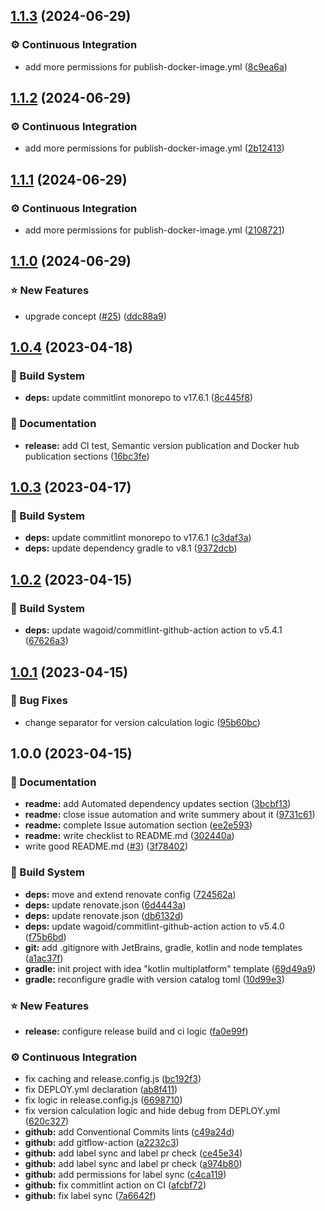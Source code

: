 ## [1.1.3](https://github.com/xzima/gradle-semantic-release-example/compare/1.1.2...1.1.3) (2024-06-29)


### ⚙️ Continuous Integration

* add more permissions for publish-docker-image.yml ([8c9ea6a](https://github.com/xzima/gradle-semantic-release-example/commit/8c9ea6af0027dcf58627e2b44f542f6ffc87df87))

## [1.1.2](https://github.com/xzima/gradle-semantic-release-example/compare/1.1.1...1.1.2) (2024-06-29)


### ⚙️ Continuous Integration

* add more permissions for publish-docker-image.yml ([2b12413](https://github.com/xzima/gradle-semantic-release-example/commit/2b12413d7175f1b88c46f549469e45f03d446497))

## [1.1.1](https://github.com/xzima/gradle-semantic-release-example/compare/1.1.0...1.1.1) (2024-06-29)


### ⚙️ Continuous Integration

* add more permissions for publish-docker-image.yml ([2108721](https://github.com/xzima/gradle-semantic-release-example/commit/21087213157a6eacdd6f7cedd0676fd3e7efedd4))

## [1.1.0](https://github.com/xzima/gradle-semantic-release-example/compare/1.0.4...1.1.0) (2024-06-29)


### ⭐ New Features

* upgrade concept ([#25](https://github.com/xzima/gradle-semantic-release-example/issues/25)) ([ddc88a9](https://github.com/xzima/gradle-semantic-release-example/commit/ddc88a944f0a82fc5bdaa44073ed5def138c0c8a))

## [1.0.4](https://github.com/xzima/gradle-semantic-release-example/compare/1.0.3...1.0.4) (2023-04-18)


### 🔨 Build System

* **deps:** update commitlint monorepo to v17.6.1 ([8c445f8](https://github.com/xzima/gradle-semantic-release-example/commit/8c445f8c044bd15709fcdba29c50ada94ace7b62))


### 📔 Documentation

* **release:** add CI test, Semantic version publication and Docker hub publication sections ([16bc3fe](https://github.com/xzima/gradle-semantic-release-example/commit/16bc3fe07a5f4671be9f5ef7d1fc442d617e9679))

## [1.0.3](https://github.com/xzima/gradle-semantic-release-example/compare/1.0.2...1.0.3) (2023-04-17)


### 🔨 Build System

* **deps:** update commitlint monorepo to v17.6.1 ([c3daf3a](https://github.com/xzima/gradle-semantic-release-example/commit/c3daf3aa76712c29fdf5f6f26a55a983b56bb034))
* **deps:** update dependency gradle to v8.1 ([9372dcb](https://github.com/xzima/gradle-semantic-release-example/commit/9372dcb5b4b066eb8f17e232382fc61e7c6192c9))

## [1.0.2](https://github.com/xzima/gradle-semantic-release-example/compare/1.0.1...1.0.2) (2023-04-15)


### 🔨 Build System

* **deps:** update wagoid/commitlint-github-action action to v5.4.1 ([67626a3](https://github.com/xzima/gradle-semantic-release-example/commit/67626a31edc2b22106ca5bf7cc2bc53a1a2d3eec))

## [1.0.1](https://github.com/xzima/gradle-semantic-release-example/compare/1.0.0...1.0.1) (2023-04-15)


### 🐞 Bug Fixes

* change separator for version calculation logic ([95b60bc](https://github.com/xzima/gradle-semantic-release-example/commit/95b60bcd6ccf0c0b5cfb85081e163e262a32577b))

## 1.0.0 (2023-04-15)


### 📔 Documentation

* **readme:** add Automated dependency updates section ([3bcbf13](https://github.com/xzima/gradle-semantic-release-example/commit/3bcbf136c3d30e7a1007043bb794ce4f6bc05237))
* **readme:** close issue automation and write summery about it ([9731c61](https://github.com/xzima/gradle-semantic-release-example/commit/9731c61b945fd56fdd70ba531c1fccc5397e33d9))
* **readme:** complete Issue automation section ([ee2e593](https://github.com/xzima/gradle-semantic-release-example/commit/ee2e59372a7ed28cc5a3bf29403c7a1e3e67f139))
* **readme:** write checklist to README.md ([302440a](https://github.com/xzima/gradle-semantic-release-example/commit/302440a517934916ed1312db11f0edff373897be))
* write good README.md ([#3](https://github.com/xzima/gradle-semantic-release-example/issues/3)) ([3f78402](https://github.com/xzima/gradle-semantic-release-example/commit/3f7840222dc0d865d67674a8bf60089f095743e8))


### 🔨 Build System

* **deps:** move and extend renovate config ([724562a](https://github.com/xzima/gradle-semantic-release-example/commit/724562a52669f9bb4e88d1206449eae12133227d))
* **deps:** update renovate.json ([6d4443a](https://github.com/xzima/gradle-semantic-release-example/commit/6d4443ac8f4d2c096881468e1b6aa401a63caf87))
* **deps:** update renovate.json ([db6132d](https://github.com/xzima/gradle-semantic-release-example/commit/db6132da03364a0178d566e8eba70a246b408bfc))
* **deps:** update wagoid/commitlint-github-action action to v5.4.0 ([f75b6bd](https://github.com/xzima/gradle-semantic-release-example/commit/f75b6bd406809888b72fc5d1e815d0f49ec2091f))
* **git:** add .gitignore with JetBrains, gradle, kotlin and node templates ([a1ac37f](https://github.com/xzima/gradle-semantic-release-example/commit/a1ac37f4d21ce1bcbf5c1dda68c652123adfbe60))
* **gradle:** init project with idea "kotlin multiplatform" template ([69d49a9](https://github.com/xzima/gradle-semantic-release-example/commit/69d49a95b1bb0fd32c20d3b6df57250844cffcdb))
* **gradle:** reconfigure gradle with version catalog toml ([10d99e3](https://github.com/xzima/gradle-semantic-release-example/commit/10d99e3b2db6b1b50b346aad5ed29a7c751c0d01))


### ⭐ New Features

* **release:** configure release build and ci logic ([fa0e99f](https://github.com/xzima/gradle-semantic-release-example/commit/fa0e99f036fb5fe4c01aec3f8c3b9e00d3df423d))


### ⚙️ Continuous Integration

* fix caching and release.config.js ([bc192f3](https://github.com/xzima/gradle-semantic-release-example/commit/bc192f302b56c7a0ec3722f1b866584526dfda52))
* fix DEPLOY.yml declaration ([ab8f411](https://github.com/xzima/gradle-semantic-release-example/commit/ab8f41186af98b782532629c598b5f54d83b7b81))
* fix logic in release.config.js ([6698710](https://github.com/xzima/gradle-semantic-release-example/commit/669871016dc64b7c029ccd91f138dae5e180b070))
* fix version calculation logic and hide debug from DEPLOY.yml ([620c327](https://github.com/xzima/gradle-semantic-release-example/commit/620c32796df883eaedea0190ef700970fb4aa268))
* **github:** add Conventional Commits lints ([c49a24d](https://github.com/xzima/gradle-semantic-release-example/commit/c49a24d3d6046e67c76fb21c0376658bf1bb7088))
* **github:** add gitflow-action ([a2232c3](https://github.com/xzima/gradle-semantic-release-example/commit/a2232c3fadeadd312f3308d8085a3f9c0dd9b505))
* **github:** add label sync and label pr check ([ce45e34](https://github.com/xzima/gradle-semantic-release-example/commit/ce45e347482edda408b6b7894e3734be577ca622))
* **github:** add label sync and label pr check ([a974b80](https://github.com/xzima/gradle-semantic-release-example/commit/a974b80d8e792a4da13239c60f18d25aab97b45d))
* **github:** add permissions for label sync ([c4ca119](https://github.com/xzima/gradle-semantic-release-example/commit/c4ca1191baa8b2d28a87fa8b8cc18142826b2a32))
* **github:** fix commitlint action on CI ([afcbf72](https://github.com/xzima/gradle-semantic-release-example/commit/afcbf72591e91e20b0386be7c5fa13aaf1ff9d1d))
* **github:** fix label sync ([7a6642f](https://github.com/xzima/gradle-semantic-release-example/commit/7a6642f5483ac340cc04569361384ed204f7240e))
